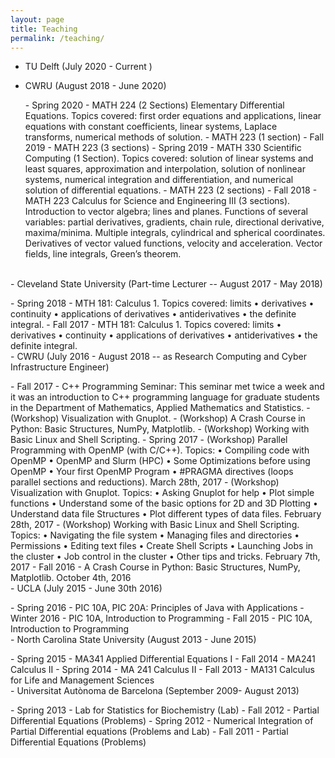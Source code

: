 ```yaml
---
layout: page
title: Teaching
permalink: /teaching/
---
```

- TU Delft (July 2020 - Current )

- CWRU (August 2018 - June 2020)
    <p>
    - Spring 2020
        - MATH 224 (2 Sections) Elementary Differential Equations. Topics covered: first order equations and applications, linear equations with constant coefficients, linear systems, Laplace transforms, numerical methods of solution.
        - MATH 223 (1 section)
    - Fall 2019
        - MATH 223 (3 sections)
    - Spring 2019
        - MATH 330 Scientific Computing (1 Section). Topics covered: solution of linear systems and least squares, approximation and interpolation, solution of nonlinear systems, numerical integration and differentiation, and numerical solution of differential equations.
        - MATH 223 (2 sections)
    - Fall 2018 
        - MATH 223 Calculus for Science and Engineering III (3 sections). Introduction to vector algebra; lines and planes. Functions of several variables: partial derivatives, gradients, chain rule, directional derivative, maxima/minima. Multiple integrals, cylindrical and spherical coordinates. Derivatives of vector valued functions, velocity and acceleration. Vector fields, line integrals, Green’s theorem.

<br>
- Cleveland State University (Part-time Lecturer -- August 2017 - May 2018)
    <p>
    - Spring 2018
        - MTH 181: Calculus 1. Topics covered: limits • derivatives • continuity • applications of derivatives • antiderivatives • the definite integral.
    - Fall 2017
        - MTH 181: Calculus 1. Topics covered: limits • derivatives • continuity • applications of derivatives • antiderivatives • the definite integral.

<br>
- CWRU (July 2016 - August 2018 -- as Research Computing and Cyber Infrastructure Engineer)
    <p>
    - Fall 2017
        - C++ Programming Seminar: This seminar met twice a week and it was an introduction to C++ programming language for graduate students in the Department of Mathematics, Applied Mathematics and Statistics.
        - (Workshop) Visualization with Gnuplot.
        - (Workshop) A Crash Course in Python: Basic Structures, NumPy, Matplotlib.
        - (Workshop) Working with Basic Linux and Shell Scripting.
    - Spring 2017 
        - (Workshop) Parallel Programming with OpenMP (with C/C++). Topics: • Compiling code with OpenMP • OpenMP and Slurm (HPC) • Some Optimizations before using OpenMP • Your first OpenMP Program • #PRAGMA directives (loops parallel sections and reductions). March 28th, 2017
        - (Workshop) Visualization with Gnuplot. Topics: • Asking Gnuplot for help • Plot simple functions • Understand some of the basic options for 2D and 3D Plotting • Understand data file Structures • Plot different types of data files. February 28th, 2017 
        - (Workshop) Working with Basic Linux and Shell Scripting. Topics: • Navigating the file system • Managing files and directories • Permissions • Editing text files • Create Shell Scripts • Launching Jobs in the cluster • Job control in the cluster • Other tips and tricks. February 7th, 2017
    - Fall 2016
        - A Crash Course in Python: Basic Structures, NumPy, Matplotlib. October 4th, 2016

<br>
- UCLA (July 2015 - June 30th 2016)
    <p>
    - Spring 2016 - PIC 10A, PIC 20A: Principles of Java with Applications
    - Winter 2016 - PIC 10A, Introduction to Programming
    - Fall 2015 - PIC 10A, Introduction to Programming

<br>
- North Carolina State University (August 2013 - June 2015)
    <p>
    - Spring 2015 - MA341 Applied Differential Equations I
    - Fall 2014 - MA241 Calculus II
    - Spring 2014 - MA 241 Calculus II
    - Fall 2013 - MA131 Calculus for Life and Management Sciences

<br>
- Universitat Autònoma de Barcelona (September 2009- August 2013)
    <p>
    - Spring 2013 - Lab for Statistics for Biochemistry (Lab)
    - Fall 2012 - Partial Differential Equations (Problems)
    - Spring 2012 - Numerical Integration of Partial Differential equations (Problems and Lab)
    - Fall 2011 - Partial Differential Equations (Problems)